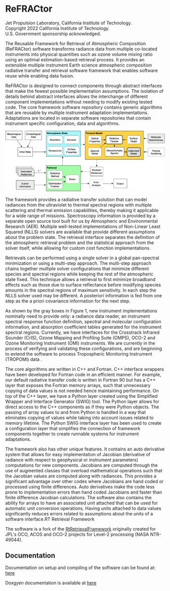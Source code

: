 ReFRACtor
=========

Jet Propulsion Laboratory, California Institute of Technology. \
Copyright 2022 California Institute of Technology. \
U.S. Government sponsorship acknowledged.

The Reusable Framework for Retrieval of Atmospheric Composition (ReFRACtor) software transforms radiance data from multiple co-located instruments into physical quantities such as ozone volume mixing ratio using an optimal estimation-based retrieval process. It provides an extensible multiple instrument Earth science atmospheric composition radiative transfer and retrieval software framework that enables software reuse while enabling data fusion.

ReFRACtor is designed to connect components through abstract interfaces that make the fewest possible implementation assumptions. The isolation of details behind abstract interfaces allows the interchange of different component implementations without needing to modify existing tested code. The core framework software repository contains generic algorithms that are reusable by multiple instrument adaptation implementations. Adaptations are located in separate software repositories that contain instrument specific configuration, data and algorithms.

![High Level Data Flow](doc/high_level_data_flow.png)

The framework provides a radiative transfer solution that can model radiances from the ultraviolet to thermal spectral regions with multiple scattering and thermal emission capabilities, thereby making it applicable for a wide range of missions. Spectroscopy information is provided by a separate open source tool built for us by Atmospheric and Environmental Research (AER). Multiple well-tested implementations of Non-Linear Least Squared (NLLS) solvers are available that provide different assumptions about the problem state. The retrieval interface separates the definition of the atmospheric retrieval problem and the statistical approach from the solver itself, while allowing for custom cost function implementations.

Retrievals can be performed using a single solver in a global pan-spectral minimization or using a multi-step approach. The multi-step approach chains together multiple solver configurations that minimize different species and spectral regions while keeping the rest of the atmospheric state fixed. This technique allows a retrieval to first minimize broadband effects such as those due to surface reflectance before modifying species amounts in the spectral regions of maximum sensitivity. In each step the NLLS solver used may be different. A posteriori information is fed from one step as the a priori covariance information for the next step.

As shown by the gray boxes in Figure 1, new instrument implementations nominally need to provide only: a radiance data reader, an instrument spectral response function definition, spectral and molecular configuration information, and absorption coefficient tables generated for the instrument spectral regions. Currently, we have interfaces for the Crosstrack Infrared Sounder (CrIS), Ozone Mapping and Profiling Suite (OMPS), OCO-2 and Ozone Monitoring Instrument (OMI) instruments. We are currently in the process of verifying and validating these configurations, and are beginning to extend the software to process Tropospheric Monitoring Instrument (TROPOMI) data .

The core algorithms are written in C++ and Fortran. C++ interface wrappers have been developed for Fortran code in an efficient manner. For example, our default radiative transfer code is written in Fortran 90 but has a C++ layer that exposes the Fortran memory arrays, such that unnecessary copying of data values is not needed hence maintaining performance. On top of the C++ layer, we have a Python layer created using the Simplified Wrapper and Interface Generator (SWIG) tool. The Python layer allows for direct access to the C++ components as if they were Python objects. The passing of array values to and from Python is handled in a way that eliminates copying of values while taking into account issues related to memory lifetime. The Python SWIG interface layer has been used to create a configuration layer that simplifies the connection of framework components together to create runnable systems for instrument adaptations.

The framework also has other unique features. It contains an auto derivative system that allows for easy implementation of Jacobian (derivative of radiance with respect to geophysical or instrument parameters) computations for new components. Jacobians are computed through the use of augmented classes that overload mathematical operations such that the Jacobian values are computed along with radiances. This provides a significant advantage over other codes where Jacobians are hand coded or processed using finite differences. Auto derivatives make the code less prone to implementation errors than hand coded Jacobians and faster than finite difference Jacobian calculations. The software also contains the ability for arrays to have an associated unit attached that can be used for automatic unit conversion operations. Having units attached to data values significantly reduces errors related to assumptions about the units of a software interface.RT Retrieval Framework

The software is a fork of the [RtRetrievalFramework](https://github.com/nasa/RtRetrievalFramework) originally created for JPL's OCO, ACOS and OCO-2 projects for Level-2 processing (NASA NTR-49044).

Documentation
-------------

Documentation on setup and compiling of the software can be found at:
[here](https://github.jpl.nasa.gov/pages/refractor/documentation/)

Doxgyen documentation is available at
[here](https://github.jpl.nasa.gov/pages/refractor/framework/)
